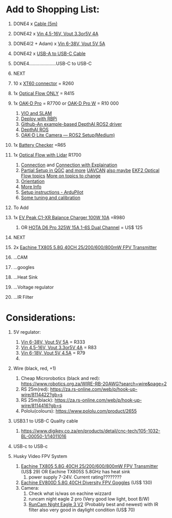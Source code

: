 
# Add to Shopping List:

1. DONE4 x [Cable (5m)](https://www.robotics.org.za/WIRE-RB-20AWG?search=wire&page=2) 
2. DONE42 x [Vin 4.5-16V, Vout 3.3or5V 4A](https://www.robotics.org.za/4A-BUCK?search=5v%20regulat) 
3. DONE4(2 + Adam) x [Vin 6-38V, Vout 5V 5A](https://www.robotics.org.za/2851?search=5v%20regulat) 
4. DONE42 x [USB-A to USB-C Cable](https://www.digikey.co.za/en/products/detail/cnc-tech/105-1032-BL-00050-1/14011016 ) 
5. DONE4.....................USB-C to USB-C
6. NEXT
7. 10 x [XT60 connector](https://www.digikey.co.za/en/products/detail/dfrobot/FIT0587/9559256) = R260
8. 1x [Optical Flow ONLY](https://www.digikey.co.za/en/products/detail/pimoroni-ltd/PIM453/10246386) = R415
9. 1x [OAK-D Pro](https://www.digikey.co.za/en/products/detail/arducam/OAK-D-PRO-FF/23570902)  = R7700 or [OAK-D Pro W](https://www.digikey.co.za/en/products/detail/arducam/OAK-D-PRO-W/23570906) = R10 000
	1. [VIO and SLAM](https://docs.luxonis.com/software/ros/vio-slam/) 
	2. [Deploy with RBPi](https://docs.luxonis.com/hardware/platform/deploy/to-rpi/) 
	3. [Github-An example-based DepthAI ROS2 driver](https://github.com/Serafadam/depthai_ros_driver) 
	4. [DepthAI ROS](https://docs.luxonis.com/software/ros/depthai-ros/) 
	5. [OAK-D Lite Camera — ROS2 Setup(Medium)](https://robofoundry.medium.com/oak-d-lite-camera-ros2-setup-1e74ed03350d) 
10.  1x [Battery Checker](https://flyingrobot.co/collections/battery-accessories/products/battery-checker-with-case) =R65
11. 1x [Optical Flow with Lidar](https://flyingrobot.co/products/hereflow?variant=36427537154198&currency=ZAR&utm_medium=product_sync&utm_source=google&utm_content=sag_organic&utm_campaign=sag_organic&srsltid=AfmBOoprOoZaV37LUctjxwBjyW_9umD56SHlqsY_EzFUoqqB-dg8guzj7yc) R1700
	1. [Connection](https://www.getfpv.com/cubepilot-visual-guide) and [Connection with Explaination](https://github.com/PX4/PX4-user_guide/blob/c03a25be2724e5d89e9ece47425423d5cd100a1d/en/sensor/pmw3901.md) 
	2. [Partial Setup in QGC](https://discuss.px4.io/t/hereflow-sensor-with-uavcan-not-responding/14694) [and more](https://discuss.px4.io/t/configuration-for-optical-flow-hereflow/28416) [UAVCAN](https://discuss.px4.io/t/hereflow-uavcan-not-working/23751) [also maybe](https://github.com/PX4/PX4-user_guide/blob/main/en/sensor/optical_flow.md#ekf2) [EKF2 Optical Flow topics](https://github.com/PX4/PX4-user_guide/blob/main/en/advanced_config/parameter_reference.md#EKF2_OF_CTRL)  [More on topics to change](https://discuss.px4.io/t/px4-gps-denied-simulation-gazebo/33432) 
	3. [Orientation](https://github.com/PX4/PX4-user_guide/blob/main/en/sensor/pmw3901.md) 
	4. [More Info](https://irlock.com/products/here-flow?srsltid=AfmBOooSjVg5DZQbyQLPKhBhGc6nYgyO5y2BDV31OY8D9mn7PqoUdVwV) 
	5. [Setup instructions - ArduPilot](https://discuss.cubepilot.org/t/hereflow-setup-instructions-alpha-batch/341) 
	6. [Some tuning and calibration](https://discuss.cubepilot.org/t/has-anyone-successfully-used-hereflow-to-achieve-stable-indoor-positioning/12158) 
	
12. To Add
13. 1x [EV Peak C1-XR Balance Charger 100W 10A](https://flyingrobot.co/collections/chargers/products/ev-peak-c1-xr-balance-charger-100w-10a) =R980
	1. OR [HOTA D6 Pro 325W 15A 1-6S Dual Channel](https://www.getfpv.com/hota-d6-pro-325w-15a-1-6s-dual-channel-ac-dc-smart-charger-w-wireless-charging.html) = US$ 125
14. NEXT
15. 2x [Eachine TX805 5.8G 40CH 25/200/600/800mW FPV Transmitter](https://www.eachine.com/Eachine-TX805-5_8G-40CH-25-or-200-or-600-or-800mW-FPV-Transmitter-TX-LED-Display-Support-OSD-or-Pitmode-or-Smart-Audio-RP-SMA-Female-p-1234.html)
16. ...CAM
17. ...googles
18. ...Heat Sink
19. ...Voltage regulator
20. ...IR Filter








# Considerations:

1. 5V regulator:
	1.  [Vin 6-38V, Vout 5V 5A](https://www.robotics.org.za/2851?search=5v%20regulat) = R333
	2.  [Vin 4.5-16V, Vout 3.3or5V 4A](https://www.robotics.org.za/4A-BUCK?search=5v%20regulat) = R83
	3. [Vin 6-18V, Vout 5V 4.5A](https://www.robotics.org.za/ND1805TA-5V?search=5v%20buck%20regulator&sort=p.price&order=ASC) = R79
	4. 

3. Wire (black, red, +1)
	1. Cheap Microrobotics (black and red):  https://www.robotics.org.za/WIRE-RB-20AWG?search=wire&page=2
	2. RS 25m(red): https://za.rs-online.com/web/p/hook-up-wire/8114422?gb=s
	3. RS 25m(black): https://za.rs-online.com/web/p/hook-up-wire/8114416?gb=s
	4. Pololu(colours): https://www.pololu.com/product/2655

5. USB3.1 to USB-C Quality cable
	1. https://www.digikey.co.za/en/products/detail/cnc-tech/105-1032-BL-00050-1/14011016


4. USB-c to USB-c


5. Husky Video FPV System
	1. [Eachine TX805 5.8G 40CH 25/200/600/800mW FPV Transmitter](https://www.eachine.com/Eachine-TX805-5_8G-40CH-25-or-200-or-600-or-800mW-FPV-Transmitter-TX-LED-Display-Support-OSD-or-Pitmode-or-Smart-Audio-RP-SMA-Female-p-1234.html) (US$ 29) OR Eachine TX805S 5.8GHz has heat sink
		1. power supply 7-24V. Current rating????????
	2. [Eachine EV800D 5.8G 40CH Diversity FPV Goggles](https://www.eachine.com/Eachine-EV800D-5_8G-40CH-Diversity-FPV-Goggles-5-Inch-800-480-Video-Headset-HD-DVR-Build-in-Battery-p-859.html) (US$ 130)
	3. Camera:  
		1. Check what is/was on eachine wizzard
		2. runcam night eagle 2 pro (Very good low light, boot B/W)
		3. [RunCam Night Eagle 3 V2](https://shop.runcam.com/runcam-night-eagle-3-v2/) (Probably best and newest) with IR filter also very good in daylight condition (US$ 70)